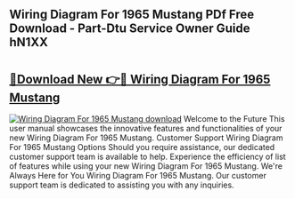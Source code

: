 ## Wiring Diagram For 1965 Mustang PDf Free Download - Part-Dtu Service Owner Guide hN1XX

# <h2><a href="http://dfl3ct.blite.top/?on=Wiring+Diagram+For+1965+Mustang">🔗Download New 👉🔴 Wiring Diagram For 1965 Mustang</a></h2>

[![Wiring Diagram For 1965 Mustang download](https://i.imgur.com/lujVjoI.png)](http://dfl3ct.blite.top/?on=Wiring+Diagram+For+1965+Mustang)
Welcome to the Future This user manual showcases the innovative features and functionalities of your new Wiring Diagram For 1965 Mustang. Customer Support Wiring Diagram For 1965 Mustang Options Should you require assistance, our dedicated customer support team is available to help. Experience the efficiency of list of features while using your new Wiring Diagram For 1965 Mustang. We're Always Here for You Wiring Diagram For 1965 Mustang. Our customer support team is dedicated to assisting you with any inquiries.

